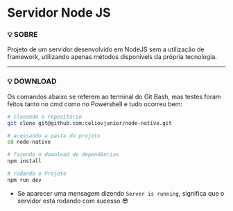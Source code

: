 # Servidor Node JS
<h3><b>💡 SOBRE</b></h3>
<p>Projeto de um servidor desenvolvido em NodeJS sem a utilização de framework, utilizando apenas métodos disponívels da própria tecnologia.</p>

___

<h3><b>💡 DOWNLOAD</b></h3>
<p>Os comandos abaixo se referem ao terminal do Git Bash, mas testes foram feitos tanto no cmd como no Powershell e tudo ocorreu bem:</p>

~~~bash
# clonando o repositório
git clone git@github.com:celiovjunior/node-native.git

# acessando a pasta do projeto
cd node-native

# fazendo o download de dependências
npm install

# rodando o Projeto
npm run dev
~~~

* Se aparecer uma mensagem dizendo `Server is running`, significa que o servidor está rodando com sucesso 😎